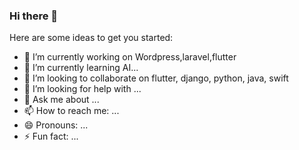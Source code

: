 ### Hi there 👋

Here are some ideas to get you started:

- 🔭 I’m currently working on Wordpress,laravel,flutter
- 🌱 I’m currently learning AI...
- 👯 I’m looking to collaborate on flutter, django, python, java, swift
- 🤔 I’m looking for help with ...
- 💬 Ask me about ...
- 📫 How to reach me: ...
- 😄 Pronouns: ...
- ⚡ Fun fact: ...
